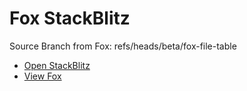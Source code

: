 # Fox StackBlitz

Source Branch from Fox: refs/heads/beta/fox-file-table

- [Open StackBlitz](https://stackblitz.com/github/assecosolutions/fox-stackblitz/tree/11c1c217b0697d22b82f75e4fef0f990b23d8b57?terminal=start)
- [View Fox](https://github.com/assecosolutions/fox/tree/0e6463c3ee8570295c484b16781cbde473338d03)
